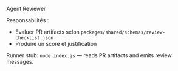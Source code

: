 Agent Reviewer

Responsabilités :
- Evaluer PR artifacts selon `packages/shared/schemas/review-checklist.json`
- Produire un score et justification

Runner stub: `node index.js` — reads PR artifacts and emits review messages.
